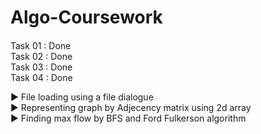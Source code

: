# Algo-Coursework

<h4></h4>

Task 01 : Done <br/>
Task 02 : Done <br/>
Task 03 : Done <br/>
Task 04 : Done <br/>

▶️ File loading using a file dialogue <br/>
▶️ Representing graph by Adjecency matrix using 2d array <br/>
▶️ Finding max flow by BFS and Ford Fulkerson algorithm

